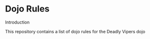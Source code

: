 Dojo Rules
==========
Introduction 

This repository contains a list of dojo rules for the Deadly Vipers dojo

